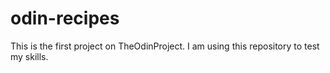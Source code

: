 # odin-recipes
This is the first project on TheOdinProject. I am using this repository to test my skills.
